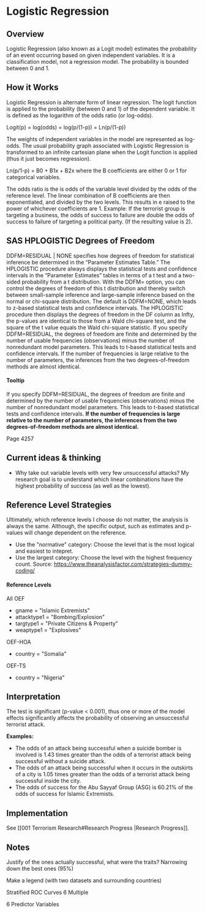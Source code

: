 # Logistic Regression
## Overview
Logistic Regression (also known as a Logit model) estimates the probability of an event occurring based on given independent variables. It is a classification model, not a regression model. The probability is bounded between 0 and 1.

## How it Works
Logistic Regression is alternate form of linear regression. The logit function is applied to the probability (between 0 and 1) of the dependent variable. It is defined as the logarithm of the odds ratio (or log-odds).

Logit(p) = log(odds) = log(p/(1-p)) = Ln(p/(1-p))

The weights of independent variables in the model are represented as log-odds. The usual probability graph associated with Logistic Regression is transformed to an infinite cartesian plane when the Logit function is applied (thus it just becomes regression).

Ln(p/1-p) = B0 + B1x + B2x where the B coefficients are either 0 or 1 for categorical variables.

The odds ratio is the is odds of the variable level divided by the odds of the reference level. The linear combination of B coefficients are then exponentiated, and divided by the two levels. This results in e raised to the power of whichever coefficients are 1.
Example: If the terrorist group is targeting a business, the odds of success to failure are double the odds of success to failure of targeting a political party. (If the resulting value is 2).

## SAS HPLOGISTIC Degrees of Freedom
DDFM=RESIDUAL | NONE specifies how degrees of freedom for statistical inference be determined in the “Parameter Estimates Table.” The HPLOGISTIC procedure always displays the statistical tests and confidence intervals in the “Parameter Estimates” tables in terms of a t test and a two-sided probability from a t distribution. With the DDFM= option, you can control the degrees of freedom of this t distribution and thereby switch between small-sample inference and large-sample inference based on the normal or chi-square distribution. The default is DDFM=NONE, which leads to z-based statistical tests and confidence intervals. The HPLOGISTIC procedure then displays the degrees of freedom in the DF column as Infty, the p-values are identical to those from a Wald chi-square test, and the square of the t value equals the Wald chi-square statistic. If you specify DDFM=RESIDUAL, the degrees of freedom are finite and determined by the number of usable frequencies (observations) minus the number of nonredundant model parameters. This leads to t-based statistical tests and confidence intervals. If the number of frequencies is large relative to the number of parameters, the inferences from the two degrees-of-freedom methods are almost identical.

#### Tooltip
If you specify DDFM=RESIDUAL, the degrees of freedom are finite and determined by the number of usable frequencies (observations) minus the number of nonredundant model parameters. This leads to t-based statistical tests and confidence intervals. **If the number of frequencies is large relative to the number of parameters, the inferences from the two degrees-of-freedom methods are almost identical.**


Page 4257

## Current ideas & thinking
- Why take out variable levels with very few unsuccessful attacks? My research goal is to understand which linear combinations have the highest probability of success (as well as the lowest).


## Reference Level Strategies
Ultimately, which reference levels I choose do not matter, the analysis is always the same. Although, the specific output, such as estimates and p-values will change dependent on the reference.
- Use the "normative" category: Choose the level that is the most logical and easiest to intepret.
- Use the largest category: Choose the level with the highest frequency count.
Source: https://www.theanalysisfactor.com/strategies-dummy-coding/

#### Reference Levels
All OEF
- gname = "Islamic Extremists"
- attacktype1 = "Bombing/Explosion"
- targtype1 = "Private Citizens & Property"
- weaptype1 = "Explosives"

OEF-HOA
- country = "Somalia"

OEF-TS
- country = "Nigeria"


## Interpretation
The test is significant (p-value < 0.001), thus one or more of the model effects significantly affects the probability of observing an unsuccessful terrorist attack.

**Examples:**
- The odds of an attack being successful when a suicide bomber is involved is 1.43 times greater than the odds of a terrorist attack being successful without a suicide attack.
- The odds of an attack being successful when it occurs in the outskirts of a city is 1.05 times greater than the odds of a terrorist attack being successful inside the city.
- The odds of success for the Abu Sayyaf Group (ASG) is 60.21% of the odds of success for Islamic Extremists.

## Implementation
See [[001 Terrorism Research#Research Progress |Research Progress]]. 

## Notes
Justify of the ones actually successful, what were the traits?
Narrowing down the best ones (95%)


Make a legend (with two datasets and surrounding countries)

Stratified ROC Curves
6 Multiple

6 Predictor Variables

